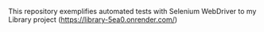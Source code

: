 This repository exemplifies automated tests with Selenium WebDriver to my Library project (https://library-5ea0.onrender.com/)